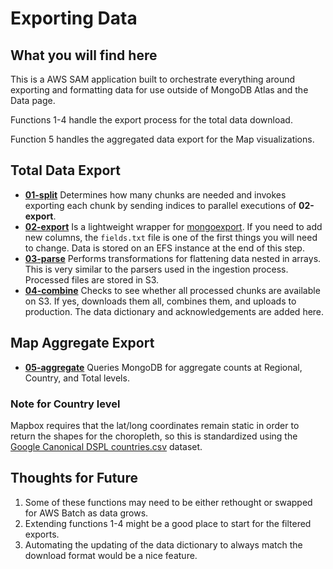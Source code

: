 # Exporting Data

## What you will find here

This is a AWS SAM application built to orchestrate everything around exporting and formatting data for use outside of MongoDB Atlas and the Data page.

Functions 1-4 handle the export process for the total data download.

Function 5 handles the aggregated data export for the Map visualizations.

## Total Data Export

- **[01-split](https://github.com/globaldothealth/list/tree/main/data-serving/scripts/export-data/functions/01-split)** Determines how many chunks are needed and invokes exporting each chunk by sending indices to parallel executions of **02-export**.
- **[02-export](https://github.com/globaldothealth/list/tree/main/data-serving/scripts/export-data/functions/02-export)** Is a lightweight wrapper for [mongoexport](). If you need to add new columns, the `fields.txt` file is one of the first things you will need to change. Data is stored on an EFS instance at the end of this step.
- **[03-parse](https://github.com/globaldothealth/list/tree/main/data-serving/scripts/export-data/functions/03-parse)** Performs transformations for flattening data nested in arrays. This is very similar to the parsers used in the ingestion process. Processed files are stored in S3.
- **[04-combine](https://github.com/globaldothealth/list/tree/main/data-serving/scripts/export-data/functions/04-combine)** Checks to see whether all processed chunks are available on S3. If yes, downloads them all, combines them, and uploads to production. The data dictionary and acknowledgements are added here.

## Map Aggregate Export

- **[05-aggregate](https://github.com/globaldothealth/list/tree/main/data-serving/scripts/export-data/functions/05-aggregate)** Queries MongoDB for aggregate counts at Regional, Country, and Total levels.

### Note for Country level

Mapbox requires that the lat/long coordinates remain static in order to return the shapes for the choropleth, so this is standardized using the [Google Canonical DSPL countries.csv](https://developers.google.com/public-data/docs/canonical/countries_csv) dataset.

## Thoughts for Future

1. Some of these functions may need to be either rethought or swapped for AWS Batch as data grows.
2. Extending functions 1-4 might be a good place to start for the filtered exports.
3. Automating the updating of the data dictionary to always match the download format would be a nice feature.
